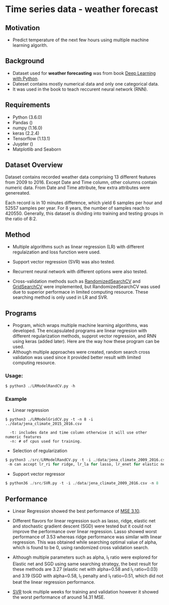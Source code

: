 # Time series data - weather forecast

## **Motivation**
* Predict temperature of the next few hours using multiple machine learning
  algorith. 

## **Background**
* Dataset used for **weather forecasting** was from book [Deep Learning with Python](https://github.com/fchollet/deep-learning-with-python-notebooks). 
* Dateset contains mostly numerical data and only one categorical data. 
* It was used in the book to teach reccurent neural network (RNN).

## **Requirements** 
* Python (3.6.0)
* Pandas ()
* numpy (1.16.0)
* keras (2.2.4) 
* Tensorflow (1.13.1)
* Juypter ()
* Matplotlib and Seaborn

## **Dataset Overview**
Dataset contains recorded weather data comprising 13 different features from 2009 to 2016. 
Except Date and Time column, other columns contain numeric data. From Date and Time attribute, 
few extra attributes were genereated. 

Each record is in 10 minutes difference, which yield 6 samples per hour and 52557 
samples per year. For 8 years, the number of samples reach to 420550.
Generally, this dataset is dividing into training and testing groups in the
ratio of 8:2.  

## **Method**
* Multiple algorithms such as linear regression (LR) with different regulaization
  and loss function were used.
* Support vector regression (SVR) was also tested. 
* Recurrent neural network with different options were also tested.

* Cross-validation methods such as [RandomizedSearchCV](https://scikit-learn.org/stable/modules/generated/sklearn.model_selection.RandomizedSearchCV.html) and [GridSearchCV](https://scikit-learn.org/stable/modules/generated/sklearn.model_selection.GridSearchCV.html) were implemented, but RandomizedSearchCV was used due to superior performace in limited computing resource. These searching 
method is only used in LR and SVR. 

## **Programs**
* Program, which wraps multiple machine learning algorithms, was developed. The
encapsulated programs are linear regresion with different regularization
methods, supprot vector regression, and RNN using keras (added later). Here are the way how
these program can be used. 
* Although multiple approaches were created, random search cross validation was
used since it provided better result with limited computing resource. 

### **Usage:**
```python
$ python3 ./LRModelRandCV.py -h 
```

### **Example**
* Linear regression
```
$ python3 ./LRModelGridCV.py -t -n 8 -i ../data/jena_climate_2015_2016.csv 
  
  -t: includes date and time column otherwise it will use other numeric features
  -n: # of cpus used for training.
```

* Selection of regularization 
```python
$ python3 ./src/LRModelRandCV.py -t -i ./data/jena_climate_2009_2016.csv -n 8 -m lr_ri
 -m can accept lr_ri for ridge, lr_la for lasso, lr_enet for elastic net, and lr_sgd for stochastic gradient regressor
```

* Support vector regressor
```python
$ python36 ./src/SVR.py -t -i ./data/jena_climate_2009_2016.csv -n 8
```

## **Performance** 
* Linear Regression showed the best performance of 
[MSE 3.10](https://github.com/exchhattu/TimeSeriesWeatherForcast/blob/master/Notebook-Analysis/Weather.ipynb). 

* Different flavors for linear regression such as lasso, ridge, elastic net and stochastic gradient 
descent (SGD) were tested but it could not improve the performance over linear regression. 
Lasso showed worst performance of 3.53 whereas ridge performance was similar with linear regression. 
This was obtained while searching optimal value of alpha, which is found to be 0, using randomized 
cross validation search.  

* Although multiple parameters such as alpha, l<sub>1</sub> ratio were explored for Elastic net and SGD using 
same searching strategy, the best result for these methods are 3.27 (elastic net with alpha=0.58 and l<sub>1</sub> ratio=0.03) 
and 3.19 (SGD with alpha=0.58, l<sub>1</sub> penalty and l<sub>1</sub> ratio=0.51, which did not beat the linear regression
performance.

* [SVR](https://scikit-learn.org/stable/modules/generated/sklearn.svm.SVR.html) took multiple weeks for 
training and validation however it showed the worst performance of around 14.31 MSE. 
